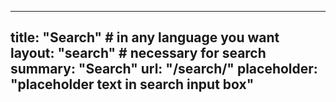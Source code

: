 
---
title: "Search" # in any language you want
layout: "search" # necessary for search
summary: "Search"
url: "/search/"
placeholder: "placeholder text in search input box"
---
